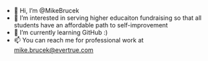 - 👋 Hi, I’m @MikeBrucek
- 👀 I’m interested in serving higher educaiton fundraising so that all students have an affordable path to self-improvement
- 🌱 I’m currently learning GitHub  :) 
- 📫 You can reach me for professional work at mike.brucek@evertrue.com

<!---
MikeBrucek/MikeBrucek is a ✨ special ✨ repository because its `README.md` (this file) appears on your GitHub profile.
You can click the Preview link to take a look at your changes.
--->

